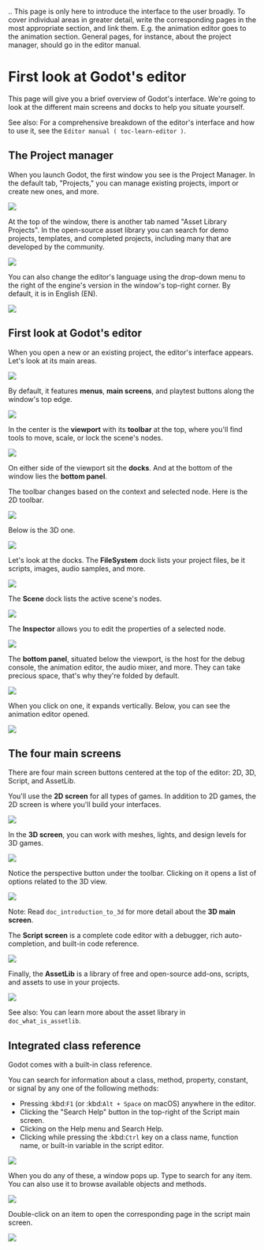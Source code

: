 .. This page is only here to introduce the interface to the user broadly. To
   cover individual areas in greater detail, write the corresponding pages in
   the most appropriate section, and link them. E.g. the animation editor goes
   to the animation section. General pages, for instance, about the project
   manager, should go in the editor manual.



First look at Godot's editor
============================

This page will give you a brief overview of Godot's interface. We're going to
look at the different main screens and docks to help you situate yourself.

See also:
 For a comprehensive breakdown of the editor's interface and how to
             use it, see the `Editor manual ( toc-learn-editor )`.

The Project manager
-------------------

When you launch Godot, the first window you see is the Project Manager. In the
default tab, "Projects," you can manage existing projects, import or create new
ones, and more.

![](img/editor_intro_project_manager.png)

At the top of the window, there is another tab named "Asset Library Projects".
In the open-source asset library you can search for demo projects, templates,
and completed projects, including many that are developed by the community.

![](img/editor_intro_project_templates.png)

You can also change the editor's language using the drop-down menu to the right
of the engine's version in the window's top-right corner. By default, it is in
English (EN).

![](img/editor_intro_language.png)

First look at Godot's editor
----------------------------

When you open a new or an existing project, the editor's interface appears.
Let's look at its main areas.

![](img/editor_intro_editor_empty.png)

By default, it features **menus**, **main screens**, and playtest buttons along
the window's top edge.

![](img/editor_intro_top_menus.png)

In the center is the **viewport** with its **toolbar** at the top, where you'll
find tools to move, scale, or lock the scene's nodes.

![](img/editor_intro_3d_viewport.png)

On either side of the viewport sit the **docks**. And at the bottom of the
window lies the **bottom panel**.

The toolbar changes based on the context and selected node. Here is the 2D toolbar.

![](img/editor_intro_toolbar_2d.png)

Below is the 3D one.

![](img/editor_intro_toolbar_3d.png)

Let's look at the docks. The **FileSystem** dock lists your project files, be it
scripts, images, audio samples, and more.

![](img/editor_intro_filesystem_dock.png)

The **Scene** dock lists the active scene's nodes.

![](img/editor_intro_scene_dock.png)

The **Inspector** allows you to edit the properties of a selected node.

![](img/editor_intro_inspector_dock.png)

The **bottom panel**, situated below the viewport, is the host for the debug
console, the animation editor, the audio mixer, and more. They can take precious
space, that's why they're folded by default.

![](img/editor_intro_bottom_panels.png)

When you click on one, it expands vertically. Below, you can see the animation editor opened.

![](img/editor_intro_bottom_panel_animation.png)

The four main screens
---------------------

There are four main screen buttons centered at the top of the editor:
2D, 3D, Script, and AssetLib.

You'll use the **2D screen** for all types of games. In addition to 2D games,
the 2D screen is where you'll build your interfaces.

![](img/editor_intro_workspace_2d.png)

In the **3D screen**, you can work with meshes, lights, and design levels for
3D games.

![](img/editor_intro_workspace_3d.png)

Notice the perspective button under the toolbar. Clicking on it opens a list of
options related to the 3D view.

![](img/editor_intro_3d_viewport_perspective.png)

Note:
 Read `doc_introduction_to_3d` for more detail about the **3D
          main screen**.

The **Script screen** is a complete code editor with a debugger, rich
auto-completion, and built-in code reference.

![](img/editor_intro_workspace_script.png)

Finally, the **AssetLib** is a library of free and open-source add-ons, scripts,
and assets to use in your projects.

![](img/editor_intro_workspace_assetlib.png)

See also:
 You can learn more about the asset library in
             `doc_what_is_assetlib`.

Integrated class reference
--------------------------

Godot comes with a built-in class reference.

You can search for information about a class, method, property, constant, or
signal by any one of the following methods:

* Pressing :kbd:`F1` (or :kbd:`Alt + Space` on macOS) anywhere in the editor.
* Clicking the "Search Help" button in the top-right of the Script main screen.
* Clicking on the Help menu and Search Help.
* Clicking while pressing the :kbd:`Ctrl` key on a class name, function name, 
  or built-in variable in the script editor.


![](img/editor_intro_search_help_button.png)

When you do any of these, a window pops up. Type to search for any item. You can
also use it to browse available objects and methods.

![](img/editor_intro_search_help.png)

Double-click on an item to open the corresponding page in the script main screen.

![](img/editor_intro_help_class_animated_sprite.png)
